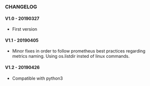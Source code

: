 ### CHANGELOG

#### V1.0 - 20190327
- First version

#### V1.1 - 20190405
- Minor fixes in order to follow prometheus best practices regarding metrics naming. Using os.listdir insted of linux commands. 

#### V1.2 - 20190426
- Compatible with python3